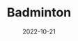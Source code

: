 ---
slug: "badminton"
date: "2022-10-21"
title: "Badminton"
tm: "21 Oktober 2022"
contact: "Arlyne (08128 9888 860), Id Line: 4rlyne_taneli|Jocelyn (08787 8528 334), Id Line: jocelynteguh15"
---